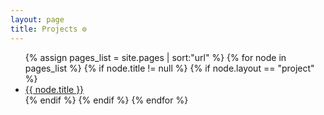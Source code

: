 ```yaml
---
layout: page
title: Projects ⚙️
---
```


<div>
<ul>
{% assign pages_list = site.pages | sort:"url" %}
{% for node in pages_list %}
    {% if node.title != null %}
    {% if node.layout == "project" %}
        <li><a href="{{ node.url }}">{{ node.title }}</a></li>
    {% endif %}
    {% endif %}
{% endfor %}
</ul>
</div>
